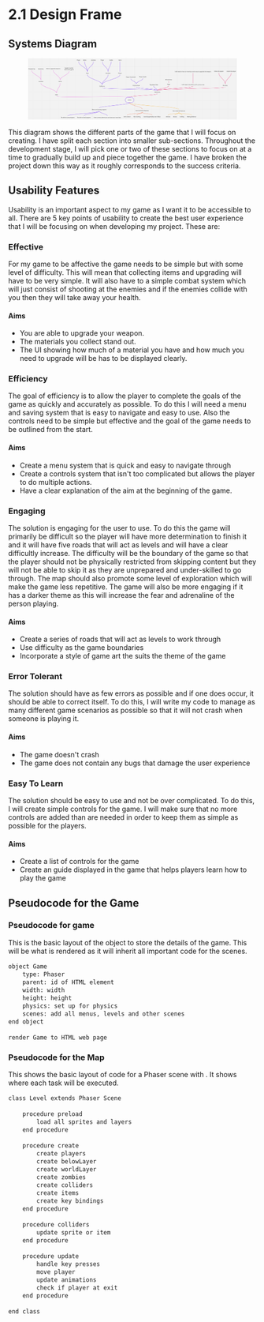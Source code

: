 # 2.1 Design Frame

## Systems Diagram

&#x20;

<figure><img src="../.gitbook/assets/image.png" alt=""><figcaption></figcaption></figure>

This diagram shows the different parts of the game that I will focus on creating. I have split each section into smaller sub-sections. Throughout the development stage, I will pick one or two of these sections to focus on at a time to gradually build up and piece together the game. I have broken the project down this way as it roughly corresponds to the success criteria.

## Usability Features

Usability is an important aspect to my game as I want it to be accessible to all. There are 5 key points of usability to create the best user experience that I will be focusing on when developing my project. These are:

### Effective

For my game to be affective the game needs to be simple but with some level of difficulty. This will mean that collecting items and upgrading will have to be very simple. It will also have to a simple combat system which will just consist of shooting at the enemies and if the enemies collide with you then they will take away your health.

#### Aims

* You are able to upgrade your weapon.
* The materials you collect stand out.
* The UI showing how much of a material you have and how much you need to upgrade will be has to be displayed clearly.

### Efficiency

The goal of efficiency is to allow the player to complete the goals of the game as quickly and accurately as possible. To do this I will need a menu and saving system that is easy to navigate and easy to use. Also the controls need to be simple but effective and the goal of the game needs to be outlined from the start.

#### Aims

* Create a menu system that is quick and easy to navigate through
* Create a controls system that isn't too complicated but allows the player to do multiple actions.
* Have a clear explanation of the aim at the beginning of the game.

### Engaging

The solution is engaging for the user to use. To do this the game will primarily be difficult so the player will have more determination to finish it and it will have five roads that will act as levels and will have a clear difficultly increase. The difficulty will be the boundary of the game so that the player should not be physically restricted from skipping content but they will not be able to skip it as they are unprepared and under-skilled to go through. The map should also promote some level of exploration which will make the game less repetitive. The game will also be more engaging if it has a darker theme as this will increase the fear and adrenaline of the person playing.

#### Aims

* Create a series of roads that will act as levels to work through
* Use difficulty as the game boundaries
* Incorporate a style of game art the suits the theme of the game

### Error Tolerant

The solution should have as few errors as possible and if one does occur, it should be able to correct itself. To do this, I will write my code to manage as many different game scenarios as possible so that it will not crash when someone is playing it.

#### Aims

* The game doesn't crash
* The game does not contain any bugs that damage the user experience

### Easy To Learn

The solution should be easy to use and not be over complicated. To do this, I will create simple controls for the game. I will make sure that no more controls are added than are needed in order to keep them as simple as possible for the players.

#### Aims

* Create a list of controls for the game
* Create an guide displayed in the game that helps players learn how to play the game

## Pseudocode for the Game

### Pseudocode for game

This is the basic layout of the object to store the details of the game. This will be what is rendered as it will inherit all important code for the scenes.

```
object Game
    type: Phaser
    parent: id of HTML element
    width: width
    height: height
    physics: set up for physics
    scenes: add all menus, levels and other scenes
end object

render Game to HTML web page
```

### Pseudocode for the Map

This shows the basic layout of code for a Phaser scene with . It shows where each task will be executed.

```
class Level extends Phaser Scene

    procedure preload
        load all sprites and layers
    end procedure
    
    procedure create
        create players
        create belowLayer
        create worldLayer
        create zombies
        create colliders
        create items
        create key bindings
    end procedure
    
    procedure colliders
        update sprite or item
    end procedure
    
    procedure update
        handle key presses
        move player
        update animations
        check if player at exit
    end procedure
    
end class
```
